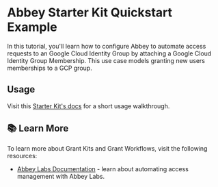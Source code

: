 # Abbey Starter Kit Quickstart Example

In this tutorial, you'll learn how to configure Abbey to automate access requests to an Google Cloud Identity Group by attaching a Google Cloud Identity Group Membership. This use case models granting new users memberships to a GCP group.

## Usage

Visit this [Starter Kit's docs](https://docs.abbey.io/integrations/identity-providers) for a short usage walkthrough.

## :books: Learn More

To learn more about Grant Kits and Grant Workflows, visit the following resources:

-   [Abbey Labs Documentation](https://docs.abbey.io) - learn about automating access management with Abbey Labs.
